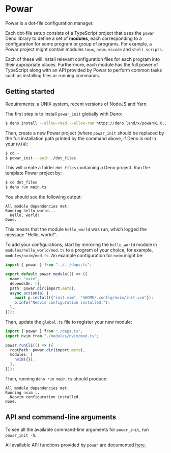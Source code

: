# Powar

Powar is a dot-file configuration manager.

Each dot-file setup consists of a TypeScript project that uses the `powar` Deno
library to define a set of **modules**, each corresponding to a configuration
for some program or group of programs. For example, a Powar project might
contain modules `tmux`, `nvim`, `vscode` and `shell_scripts`.

Each of these will install relevant configuration files for each program into
their appropriate places. Furthermore, each module has the full power of
TypeScript along with an API provided by Powar to perform common tasks such as
installing files or running commands.

## Getting started

Requirements: a UNIX system, recent versions of NodeJS and Yarn.

The first step is to install `powar_init` globally with Deno:

```sh
$ deno install --allow-read --allow-run https://deno.land/x/powar@1.0.3/powar_init.ts
```

Then, create a new Powar project (where `powar_init` should be replaced by the
full installation path printed by the command above, if Deno is not in your
`PATH`):

```sh
$ cd ~
$ powar_init --path ./dot_files
```

This will create a folder `dot_files` containing a Deno project. Run the
template Powar project by:

```sh
$ cd dot_files
$ deno run main.ts
```

You should see the following output:

```
All module dependencies met.
Running hello_world...
  Hello, world!
Done.
```

This means that the module `hello_world` was run, which logged the message
"Hello, world!".

To add your configurations, start by mirroring the `hello_world` module in
`modules/hello_world/mod.ts` to a program of your choice, for example,
`modules/nvim/mod.ts`. An example configuration for `nvim` might be:

```ts
import { powar } from "../../deps.ts";

export default powar.module(() => ({
  name: "nvim",
  dependsOn: [],
  path: powar.dir(import.meta),
  async action(p) {
    await p.install({"init.vim", "$HOME/.config/nvim/init.vim"});
    p.info("Neovim configuration installed.");
  },
}));
```

Then, update the `global.ts` file to register your new module:
```ts
import { powar } from "./deps.ts";
import nvim from "./modules/nvim/mod.ts";

powar.runCli(() => ({
  rootPath: powar.dir(import.meta),
  modules: [
    nvim({}),
  ],
}));
```

Then, running `deno run main.ts` should produce:
```
All module dependencies met.
Running nvim ..
  Neovim configuration installed.
Done.
```

## API and command-line arguments

To see all the available command-line arguments for `powar_init`, run
`powar_init -h`.

All available API functions provided by `powar` are documented
[here](https://deno.land/x/powar@1.0.3/api.ts?s=CommonApi).
